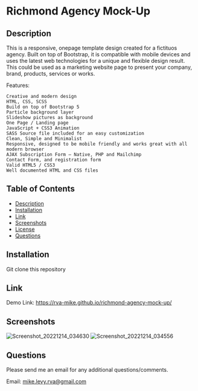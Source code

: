 # Richmond Agency Mock-Up

  ## Description
This is a responsive, onepage template design created for a fictituos agency. Built on top of Bootstrap, it is compatible with mobile devices and uses the latest web technologies for a unique and flexible design result. This could be used as a marketing website page to present your company, brand, products, services or works.

Features:

    Creative and modern design
    HTML, CSS, SCSS
    Build on top of Bootstrap 5
    Particle background layer
    Slideshow pictures as background
    One Page / Landing page
    JavaScript + CSS3 Animation
    SASS Source file included for an easy customization
    Clean, Simple and Minimalist
    Responsive, designed to be mobile friendly and works great with all modern browser
    AJAX Subscription Form – Native, PHP and Mailchimp
    Contact Form, and registration form
    Valid HTML5 / CSS3
    Well documented HTML and CSS files

  
  ## Table of Contents
  * [Description](#description)
  * [Installation](#installation)
  * [Link](#link)
  * [Screenshots](#screenshots)
  * [License](#license)
  * [Questions](#questions)

  ## Installation
  
  Git clone this repository 

  ## Link 
  
  Demo Link: https://rva-mike.github.io/richmond-agency-mock-up/

  
  ## Screenshots
![Screenshot_20221214_034630](https://user-images.githubusercontent.com/105617274/207710594-ff5e0f8a-7aa5-41fd-a6c1-9edf5bb0ab3a.png)
![Screenshot_20221214_034556](https://user-images.githubusercontent.com/105617274/207710619-efd60027-47a0-45eb-a28d-c6b283470632.png)




  ## Questions
  Please send me an email for any additional questions/comments.

  Email: mike.levy.rva@gmail.com




